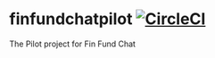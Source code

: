 # finfundchatpilot [![CircleCI](https://dl.circleci.com/status-badge/img/circleci/8hJsTa5J2fSw9Ss4k8TiQa/PeVYt7Z6mi4QJZu3H3AFPE/tree/main.svg?style=svg)](https://dl.circleci.com/status-badge/redirect/circleci/8hJsTa5J2fSw9Ss4k8TiQa/PeVYt7Z6mi4QJZu3H3AFPE/tree/main)

The Pilot project for Fin Fund Chat

